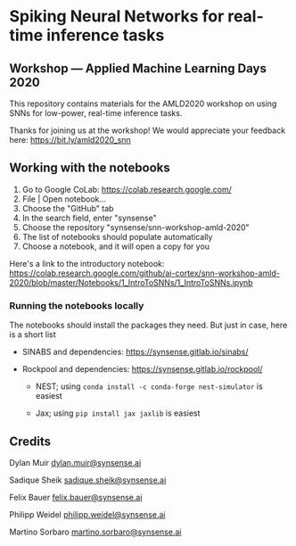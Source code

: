 # Spiking Neural Networks for real-time inference tasks

## Workshop — Applied Machine Learning Days 2020

This repository contains materials for the AMLD2020 workshop on using SNNs for low-power, real-time inference tasks.

Thanks for joining us at the workshop! We would appreciate your feedback here: https://bit.ly/amld2020_snn

## Working with the notebooks

1. Go to Google CoLab: https://colab.research.google.com/
2. File | Open notebook…
3. Choose the "GitHub" tab
4. In the search field, enter "synsense"
5. Choose the repository "synsense/snn-workshop-amld-2020"
6. The list of notebooks should populate automatically
7. Choose a notebook, and it will open a copy for you

Here's a link to the introductory notebook: https://colab.research.google.com/github/ai-cortex/snn-workshop-amld-2020/blob/master/Notebooks/1_IntroToSNNs/1_IntroToSNNs.ipynb

### Running the notebooks locally

The notebooks should install the packages they need. But just in case, here is a short list

* SINABS and dependencies: https://synsense.gitlab.io/sinabs/

* Rockpool and dependencies: https://synsense.gitlab.io/rockpool/

  * NEST; using `conda install -c conda-forge nest-simulator`  is easiest

  * Jax; using `pip install jax jaxlib`  is easiest

## Credits

Dylan Muir <dylan.muir@synsense.ai>

Sadique Sheik <sadique.sheik@synsense.ai>

Felix Bauer <felix.bauer@synsense.ai>

Philipp Weidel <philipp.weidel@synsense.ai>

Martino Sorbaro <martino.sorbaro@synsense.ai>
